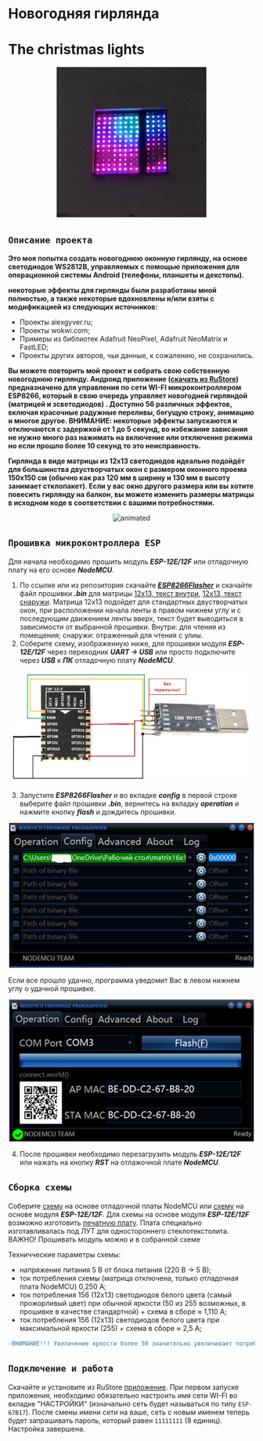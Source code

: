 **Новогодняя гирлянда**
=====================

**The christmas lights**
=====================

<p align="center">
  <img src="images/hello.gif" alt="animated" />
</p>

`Описание проекта`
-----------------------------------

**Это моя попытка создать новогоднюю оконную гирлянду, на основе светодиодов WS2812B, управляемых с помощью приложения для операционной системы Android (телефоны, планшеты и декстопы).**

**некоторые эффекты для гирлянды были разработаны мной полностью, а также некоторые вдохновлены и/или взяты с модификацией из следующих источников:**

* Проекты alexgyver.ru;
* Проекты wokwi.com;
* Примеры из библиотек Adafruit NeoPixel, Adafruit NeoMatrix и FastLED;
* Проекты других авторов, чьи данные, к сожалению, не сохранились.

**Вы можете повторить мой проект и собрать свою собственную новогоднюю гирлянду. 
Андроид приложение ([скачать из RuStore](https://www.rustore.ru/catalog/app/BARANOV.K.D.LED_Girlianda)) предназначено для управления по сети WI-FI микроконтроллером ESP8266, который в свою очередь управляет новогодней гирляндой (матрицей и зсветодиодов) . Доступно 56 различных эффектов, включая красочные радужные переливы, бегущую строку, анимацию и многое другое. ВНИМАНИЕ: некоторые эффекты запускаются и отключаются с задержкой от 1 до 5 секунд, во избежание зависания не нужно много раз нажимать на включение или отключение режима но если прошло более 10 секунд то это неисправность.**

**Гирлянда в виде матрицы из 12х13 светодиодов идеально подойдёт для большинства двустворчатых окон с размером оконного проема 150х150 см (обычно как раз 120 мм в ширину и 130 мм в высоту занимает стклопакет). Если у вас окно другого размера или вы хотите повесить гирлянду на балкон, вы можете изменить размеры матрицы в исходном коде в соответствии с вашими потребностями.**

<p align="center">
  <img src="images/spots.gif" alt="animated" />
</p>

`Прошивка микроконтроллера ESP`
-----------------------------------

Для начала необходимо прошить модуль ***ESP-12E/12F*** или отладочную плату на его основе ***NodeMCU***.
1.	По ссылке или из репозитория скачайте [***ESP8266Flasher***](https://github.com/ThyingEquation/The-WI-FI-LIGHTS/blob/main/ESP8266Flasher.exe) и скачайте файл прошивки ***.bin*** для матрицы [12х13, текст внутри](https://github.com/ThyingEquation/The-WI-FI-LIGHTS/blob/main/Firmware/12x13%20text%20inside.bin), [12х13, текст снаружи](https://github.com/ThyingEquation/The-WI-FI-LIGHTS/blob/main/Firmware/12x13%20text%20outside.bin). Матрица 12х13 подойдет для стандартных двустворчатых окон, при расположении начала ленты в правом нижнем углу и с последующим движением ленты вверх, текст будет выводиться в зависимости от выбранной прошивки. Внутри: для чтения из помещения; снаружи: отраженный для чтения с улиы. 
2. Соберите схему, изображенную ниже, для прошивки модуля ***ESP-12E/12F*** через переходник ***UART -> USB***  или просто подключите через ***USB*** к ***ПК*** отладочную плату ***NodeMCU***.

<p align="center">
<img src="images/program1.png" width="500" />
</p>

3. Запустите ***ESP8266Flasher*** и во вкладке ***config*** в первой строке выберите файл прошивки ***.bin***, вернитесь на вкладку ***operation*** и нажмите кнопку ***flash*** и дождитесь прошивки. 

<p align="center">
<img src="images/program2.png" width="500" />
</p>

Если все прошло удачно, программа уведомит Вас в левом нижнем углу о удачной прошивке.

<p align="center">
<img src="images/program3.png" width="500" />
</p>

4. После прошивки необходимо перезагрузить модуль ***ESP-12E/12F*** или нажать на кнопку ***RST*** на отлажочной плате ***NodeMCU***.
 
`Сборка схемы`
-----------------------------------
    
   Соберите [схему](https://github.com/ThyingEquation/The-WI-FI-LIGHTS/blob/main/Гирлянада-Э3.jpg) на основе отладочной платы NodeMCU или [схему](https://github.com/ThyingEquation/The-WI-FI-LIGHTS/blob/main/Гирлянада_ESP12EF.pdf) на основе модуля ***ESP-12E/12F***. Для схемы на основе модуля ***ESP-12E/12F*** возможно изготовить [печатную плату](https://github.com/ThyingEquation/The-WI-FI-LIGHTS/blob/main/LUT_board.pdf). Плата специально изготавливалась под ЛУТ для одностороннего стеклотекстолита. ВАЖНО! Прошивать модуль можно и в собранной схеме
   
   Техничческие параметры схемы: 
   + напряжение питания 5 В от блока питания (220 В -> 5 В);
   + ток потребления схемы (матрица отключена, только отладочная плата NodeMCU) 0,250 А;
   + ток потребления 156 (12х13) светодиодов белого цвета (самый прожорливый цвет) при обычной яркости (50 из 255 возможных, в прошивке в качестве стандартной) + схема в сборе ≈ 1,110 А;
   + ток потребления 156 (12х13) светодиодов белого цвета при максимальной яркости (255) + схема в сборе ≈ 2,5 А;
     
```diff
-ВНИМАНИЕ!!! Увеличение яркости более 50 значительно увеличивает потребление тока и нагрев светодиодов!!!
```

`Подключение и работа`
-----------------------------------
    
   Скачайте и установите из RuStore [приложение](https://apps.rustore.ru/app/BARANOV.K.D.LED_Girlianda). При первом запуске приложения, необходимо обязательно настроить имя сети WI-FI во вкладке "НАСТРОЙКИ" (изначально сеть будет называться по типу `ESP-67B17`). После смены имени сети на ваше, сеть с новым именем теперь будет запрашивать пароль, который равен `11111111` (8 единиц). Настройка завершена. 
